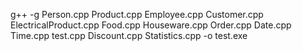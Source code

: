  g++ -g Person.cpp Product.cpp  Employee.cpp Customer.cpp ElectricalProduct.cpp Food.cpp Houseware.cpp Order.cpp Date.cpp Time.cpp  test.cpp Discount.cpp  Statistics.cpp  -o test.exe
